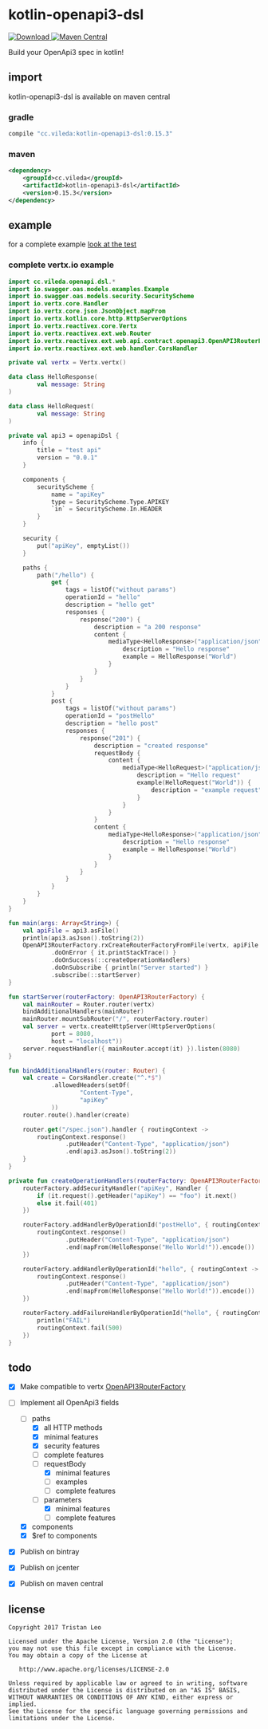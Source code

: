 # kotlin-openapi3-dsl

[ ![Download](https://api.bintray.com/packages/vileda/maven/kotlin-openapi3-dsl/images/download.svg) ](https://bintray.com/vileda/maven/kotlin-openapi3-dsl/_latestVersion)
[![Maven Central](https://maven-badges.herokuapp.com/maven-central/cc.vileda/kotlin-openapi3-dsl/badge.svg)](https://maven-badges.herokuapp.com/maven-central/cc.vileda/kotlin-openapi3-dsl)

Build your OpenApi3 spec in kotlin!

## import

kotlin-openapi3-dsl is available on maven central

### gradle

```groovy
compile "cc.vileda:kotlin-openapi3-dsl:0.15.3"
```

### maven
```xml
<dependency>
    <groupId>cc.vileda</groupId>
    <artifactId>kotlin-openapi3-dsl</artifactId>
    <version>0.15.3</version>
</dependency>
```

## example

for a complete example [look at the test](src/test/kotlin/OpenApi3BuilderTest.kt)


### complete vertx.io example

```kotlin
import cc.vileda.openapi.dsl.*
import io.swagger.oas.models.examples.Example
import io.swagger.oas.models.security.SecurityScheme
import io.vertx.core.Handler
import io.vertx.core.json.JsonObject.mapFrom
import io.vertx.kotlin.core.http.HttpServerOptions
import io.vertx.reactivex.core.Vertx
import io.vertx.reactivex.ext.web.Router
import io.vertx.reactivex.ext.web.api.contract.openapi3.OpenAPI3RouterFactory
import io.vertx.reactivex.ext.web.handler.CorsHandler

private val vertx = Vertx.vertx()

data class HelloResponse(
        val message: String
)

data class HelloRequest(
        val message: String
)

private val api3 = openapiDsl {
    info {
        title = "test api"
        version = "0.0.1"
    }

    components {
        securityScheme {
            name = "apiKey"
            type = SecurityScheme.Type.APIKEY
            `in` = SecurityScheme.In.HEADER
        }
    }

    security {
        put("apiKey", emptyList())
    }

    paths {
        path("/hello") {
            get {
                tags = listOf("without params")
                operationId = "hello"
                description = "hello get"
                responses {
                    response("200") {
                        description = "a 200 response"
                        content {
                            mediaType<HelloResponse>("application/json") {
                                description = "Hello response"
                                example = HelloResponse("World")
                            }
                        }
                    }
                }
            }
            post {
                tags = listOf("without params")
                operationId = "postHello"
                description = "hello post"
                responses {
                    response("201") {
                        description = "created response"
                        requestBody {
                            content {
                                mediaType<HelloRequest>("application/json") {
                                    description = "Hello request"
                                    example(HelloRequest("World")) {
                                        description = "example request"
                                    }
                                }
                            }
                        }
                        content {
                            mediaType<HelloResponse>("application/json") {
                                description = "Hello response"
                                example = HelloResponse("World")
                            }
                        }
                    }
                }
            }
        }
    }
}

fun main(args: Array<String>) {
    val apiFile = api3.asFile()
    println(api3.asJson().toString(2))
    OpenAPI3RouterFactory.rxCreateRouterFactoryFromFile(vertx, apiFile.absolutePath)
            .doOnError { it.printStackTrace() }
            .doOnSuccess(::createOperationHandlers)
            .doOnSubscribe { println("Server started") }
            .subscribe(::startServer)
}

fun startServer(routerFactory: OpenAPI3RouterFactory) {
    val mainRouter = Router.router(vertx)
    bindAdditionalHandlers(mainRouter)
    mainRouter.mountSubRouter("/", routerFactory.router)
    val server = vertx.createHttpServer(HttpServerOptions(
            port = 8080,
            host = "localhost"))
    server.requestHandler({ mainRouter.accept(it) }).listen(8080)
}

fun bindAdditionalHandlers(router: Router) {
    val create = CorsHandler.create("^.*$")
            .allowedHeaders(setOf(
                    "Content-Type",
                    "apiKey"
            ))
    router.route().handler(create)

    router.get("/spec.json").handler { routingContext ->
        routingContext.response()
                .putHeader("Content-Type", "application/json")
                .end(api3.asJson().toString(2))
    }
}

private fun createOperationHandlers(routerFactory: OpenAPI3RouterFactory) {
    routerFactory.addSecurityHandler("apiKey", Handler {
        if (it.request().getHeader("apiKey") == "foo") it.next()
        else it.fail(401)
    })

    routerFactory.addHandlerByOperationId("postHello", { routingContext ->
        routingContext.response()
                .putHeader("Content-Type", "application/json")
                .end(mapFrom(HelloResponse("Hello World!")).encode())
    })

    routerFactory.addHandlerByOperationId("hello", { routingContext ->
        routingContext.response()
                .putHeader("Content-Type", "application/json")
                .end(mapFrom(HelloResponse("Hello World!")).encode())
    })

    routerFactory.addFailureHandlerByOperationId("hello", { routingContext ->
        println("FAIL")
        routingContext.fail(500)
    })
}
```

## todo

- [x] Make compatible to vertx [OpenAPI3RouterFactory](src/main/kotlin/OpenApi3Vertx.kt)
- [ ] Implement all OpenApi3 fields
  - [ ] paths
    - [x] all HTTP methods
    - [x] minimal features
    - [x] security features
    - [ ] complete features
    - [ ] requestBody
       - [x] minimal features
       - [ ] examples
       - [ ] complete features
    - [ ] parameters
      - [x] minimal features
      - [ ] complete features
  - [x] components
  - [x] $ref to components
- [x] Publish on bintray
- [x] Publish on jcenter
- [x] Publish on maven central


## license
```
Copyright 2017 Tristan Leo

Licensed under the Apache License, Version 2.0 (the "License");
you may not use this file except in compliance with the License.
You may obtain a copy of the License at

   http://www.apache.org/licenses/LICENSE-2.0

Unless required by applicable law or agreed to in writing, software
distributed under the License is distributed on an "AS IS" BASIS,
WITHOUT WARRANTIES OR CONDITIONS OF ANY KIND, either express or implied.
See the License for the specific language governing permissions and
limitations under the License.
```